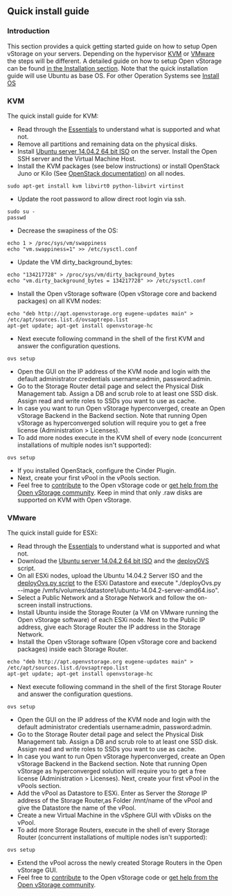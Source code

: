 ## Quick install guide

### Introduction

This section provides a quick getting started guide on how to setup Open
vStorage on your servers. Depending on the hypervisor [KVM](#kvm) or [VMware](#vmware) the steps will be different. A detailed guide on how to setup Open vStorage
can be found [in the Installation section](Installation). Note that the quick installation guide will use Ubuntu as base OS. For other Operation Systems see [Install OS](Installation/installos.md)

### <a name="kvm"></a> KVM

The quick install guide for KVM:
-   Read through the [Essentials](essentials.md) to understand what is
    supported and what not.
-   Remove all partitions and remaining data on the physical disks.
-   Install [Ubuntu server 14.04.2 64 bit
    ISO](http://releases.ubuntu.com/14.04.2/ubuntu-14.04.2-server-amd64.iso)
    on the server. Install the Open SSH server and the Virtual Machine
    Host.
-   Install the KVM packages (see below instructions) or install
    OpenStack Juno or Kilo (See [OpenStack
    documentation](http://docs.openstack.org))
    on all nodes.
```
sudo apt-get install kvm libvirt0 python-libvirt virtinst
```
-   Update the root password to allow direct root login via ssh.
```
sudo su -
passwd
```
-   Decrease the swapiness of the OS:
```
echo 1 > /proc/sys/vm/swappiness
echo "vm.swappiness=1" >> /etc/sysctl.conf
```
-   Update the VM dirty_background_bytes:
```
echo "134217728" > /proc/sys/vm/dirty_background_bytes
echo "vm.dirty_background_bytes = 134217728" >> /etc/sysctl.conf
```
-   Install the Open vStorage software (Open vStorage core and backend
    packages) on all KVM nodes:
```
echo "deb http://apt.openvstorage.org eugene-updates main" > /etc/apt/sources.list.d/ovsaptrepo.list
apt-get update; apt-get install openvstorage-hc
```
-   Next execute following command in the shell of the first KVM and
    answer the configuration questions.
```
ovs setup
```
-   Open the GUI on the IP address of the KVM node and login with the
    default administrator credentials username:admin, password:admin.
-   Go to the Storage Router detail page and select the Physical Disk Management tab. Assign a DB and scrub role to at least one SSD disk. Assign read and write roles to SSDs you want to use as cache.
-   In case you want to run Open vStorage hyperconverged, create an Open
    vStorage Backend in the Backend section. Note that running Open
    vStorage as hyperconverged solution will require you to get a free
    license (Administration > Licenses).
-   To add more nodes execute in the KVM shell of every node (concurrent installations of multiple nodes isn't supported):
```
ovs setup
```
-   If you installed OpenStack, configure the Cinder Plugin.
-   Next, create your first vPool in the vPools section.
-   Feel free to [contribute](https://www.openvstorage.org/contribute/) to the Open vStorage code or
    [get help from the Open vStorage
    community](https://groups.google.com/forum/#!forum/open-vstorage).
    Keep in mind that only .raw disks are supported on KVM with Open
    vStorage.


### <a name="vmware"></a> VMware

The quick install guide for ESXi:

-   Read through the [Essentials](essentials.md) to understand what is
    supported and what not.
-   Download the [Ubuntu server 14.04.2 64 bit
    ISO](http://releases.ubuntu.com/14.04.2/ubuntu-14.04.2-server-amd64.iso)
    and the
    [deployOVS](https://github.com/openvstorage/openvstorage/blob/master/scripts/deployment/deployOvs.py)
    script.
-   On all ESXi nodes, upload the Ubuntu 14.04.2 Server ISO and the
    [deployOvs.py
    script](https://github.com/openvstorage/openvstorage/blob/master/scripts/deployment/deployOvs.py)
    to the ESXi Datastore and execute "./deployOvs.py --image
    /vmfs/volumes/datastore1/ubuntu-14.04.2-server-amd64.iso".
-   Select a Public Network and a Storage Network and follow the
    on-screen install instructions.
-   Install Ubuntu inside the Storage Router (a VM on VMware running the
    Open vStorage software) of each ESXi node. Next to the Public IP
    address, give each Storage Router the IP address in the Storage
    Network.
-   Install the Open vStorage software (Open vStorage core and backend
    packages) inside each Storage Router.
```
echo "deb http://apt.openvstorage.org eugene-updates main" > /etc/apt/sources.list.d/ovsaptrepo.list
apt-get update; apt-get install openvstorage-hc
```

-   Next execute following command in the shell of the first Storage
    Router and answer the configuration questions.
```
ovs setup
```
-   Open the GUI on the IP address of the KVM node and login with the
    default administrator credentials username:admin, password:admin.
-   Go to the Storage Router detail page and select the Physical Disk Management tab. Assign a DB and scrub role to at least one SSD disk. Assign read and write roles to SSDs you want to use as cache.
-   In case you want to run Open vStorage hyperconverged, create an Open
    vStorage Backend in the Backend section. Note that running Open
    vStorage as hyperconverged solution will require you to get a free
    license (Administration > Licenses). Next, create your first
    vPool in the vPools section.
-   Add the vPool as Datastore to ESXi. Enter as Server the *Storage* IP
    address of the Storage Router,as Folder /mnt/name of the vPool and
    give the Datastore the name of the vPool.
-   Create a new Virtual Machine in the vSphere GUI with vDisks on the
    vPool.
-   To add more Storage Routers, execute in the shell of every Storage Router (concurrent installations of multiple nodes isn't supported):
```
ovs setup
```
-   Extend the vPool across the newly created Storage Routers in the
    Open vStorage GUI.
-   Feel free to [contribute](https://www.openvstorage.org/contribute/) to the Open vStorage code or
    [get help from the Open vStorage
    community](https://groups.google.com/forum/#!forum/open-vstorage).

